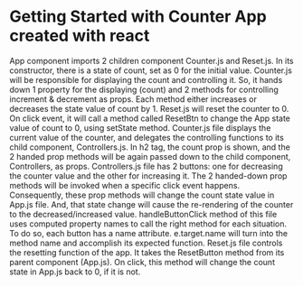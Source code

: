 # Getting Started with Counter  App created with react
App component imports 2 children component  Counter.js and Reset.js. In its constructor, there is a state of count, set as 0 for the initial value.
Counter.js will be responsible for displaying the count and controlling it. So, it hands down 1 property for the displaying (count) and 2 methods for controlling increment & decrement as props. Each method either increases or decreases the state value of count by 1.
Reset.js will reset the counter to 0. On click event, it will call a method called ResetBtn to change the App state value of count to 0, using setState method.
Counter.js file displays the current value of the counter, and delegates the controlling functions to its child component, Controllers.js. In h2 tag, the count prop is shown, and the 2 handed prop methods will be again passed down to the child component, Controllers, as props.
Controllers.js file has 2 buttons: one for decreasing the counter value and the other for increasing it. The 2 handed-down prop methods will be invoked when a specific click event happens. Consequently, these prop methods will change the count state value in App.js file. And, that state change will cause the re-rendering of the counter to the decreased/increased value.
handleButtonClick method of this file uses computed property names to call the right method for each situation. To do so, each button has a name attribute. e.target.name will turn into the method name and accomplish its expected function.
Reset.js file controls the resetting function of the app. It takes the ResetButton method from its parent component (App.js). On click, this method will change the count state in App.js back to 0, if it is not.
